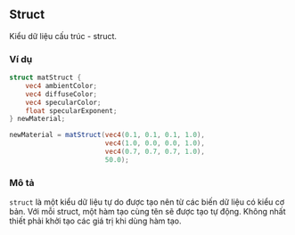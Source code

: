 ## Struct
Kiểu dữ liệu cấu trúc - struct.

### Ví dụ
```glsl
struct matStruct {
    vec4 ambientColor;
    vec4 diffuseColor;
    vec4 specularColor;
    float specularExponent;
} newMaterial;

newMaterial = matStruct(vec4(0.1, 0.1, 0.1, 1.0),
                        vec4(1.0, 0.0, 0.0, 1.0),
                        vec4(0.7, 0.7, 0.7, 1.0),
                        50.0);
```

### Mô tả
```struct``` là một kiểu dữ liệu tự do được tạo nên từ các biến dữ liệu có kiểu cơ bản. Với mỗi struct, một hàm tạo cùng tên sẽ được tạo tự động. Không nhất thiết phải khởi tạo các giá trị khi dùng hàm tạo.
